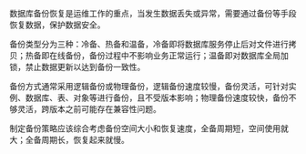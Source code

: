 数据库备份恢复是运维工作的重点，当发生数据丢失或异常，需要通过备份等手段恢复数据，保护数据安全。

备份类型分为三种：冷备、热备和温备，冷备即将数据库服务停止后对文件进行拷贝；热备即在线备份，备份过程中不影响业务正常运行；温备即对数据库全局加锁，禁止数据更新以达到备份一致性。

备份方式通常采用逻辑备份或物理备份，逻辑备份速度较慢，备份灵活，可针对实例、数据库、表、对象等进行备份，且不受版本影响；物理备份速度较快，备份不够灵活，跨版本之前可能存在兼容性问题。

制定备份策略应该综合考虑备份空间大小和恢复速度，全备周期短，空间使用就大；全备周期长，恢复起来就慢。